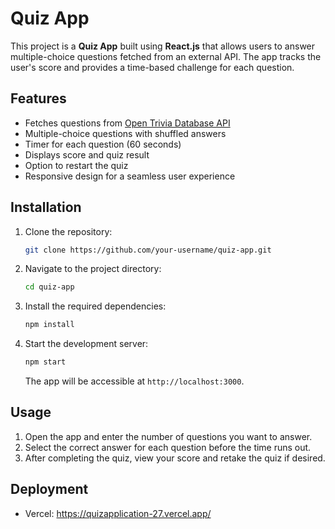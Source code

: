 # Quiz App

This project is a **Quiz App** built using **React.js** that allows users to answer multiple-choice questions fetched from an external API. The app tracks the user's score and provides a time-based challenge for each question.

## Features

- Fetches questions from [Open Trivia Database API](https://opentdb.com/)
- Multiple-choice questions with shuffled answers
- Timer for each question (60 seconds)
- Displays score and quiz result
- Option to restart the quiz
- Responsive design for a seamless user experience

## Installation

1. Clone the repository:
   ```bash
   git clone https://github.com/your-username/quiz-app.git
   ```

2. Navigate to the project directory:
   ```bash
   cd quiz-app
   ```

3. Install the required dependencies:
   ```bash
   npm install
   ```

4. Start the development server:
   ```bash
   npm start
   ```

   The app will be accessible at `http://localhost:3000`.

## Usage

1. Open the app and enter the number of questions you want to answer.
2. Select the correct answer for each question before the time runs out.
3. After completing the quiz, view your score and retake the quiz if desired.

## Deployment
- Vercel: https://quizapplication-27.vercel.app/
